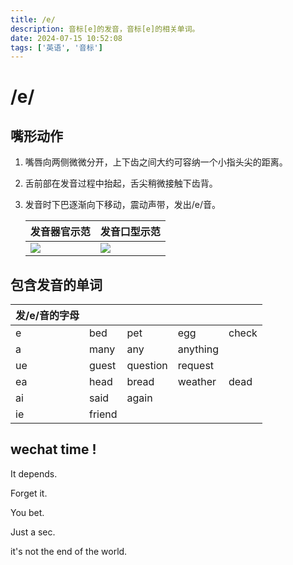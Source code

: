 ```yaml
---
title: /e/
description: 音标[e]的发音，音标[e]的相关单词。
date: 2024-07-15 10:52:08
tags: ['英语', '音标']
---
```


# /e/

## 嘴形动作

1. 嘴唇向两侧微微分开，上下齿之间大约可容纳一个小指头尖的距离。
2. 舌前部在发音过程中抬起，舌尖稍微接触下齿背。
3. 发音时下巴逐渐向下移动，震动声带，发出/e/音。

   | 发音器官示范 | 发音口型示范 |
   | --- | --- |
   | ![](https://media.sunpm.me/uPic/2024-07-15/10:55:35-7ZLCNE_e-1.gif) | ![](https://media.sunpm.me/uPic/2024-07-15/10:56:31-P52P00_e.gif) |

## 包含发音的单词
| 发/e/音的字母 |  |  |  |  |
| --- | --- | --- | --- | --- |
| e | bed | pet | egg | check |
| a | many | any | anything |  |
| ue | guest | question | request |  |
| ea | head | bread | weather | dead |
| ai | said | again |  |  |
| ie | friend |  |  |  |

## wechat time !
It depends.

Forget it.

You bet.

Just a sec.

it's not the end of the world.

